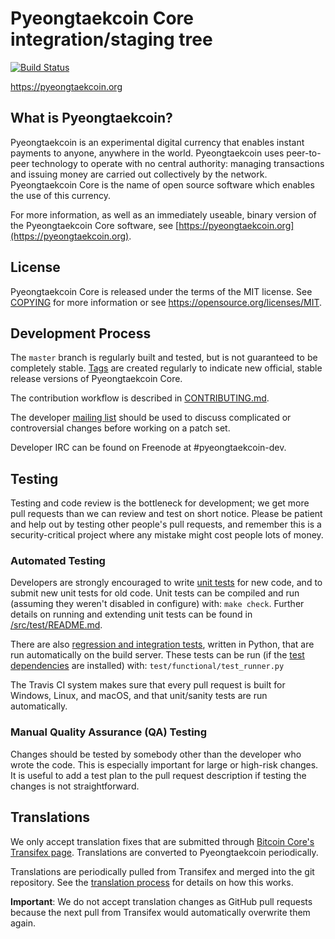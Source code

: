 Pyeongtaekcoin Core integration/staging tree
=====================================

[![Build Status](https://travis-ci.org/pyeongtaekcoin-project/pyeongtaekcoin.svg?branch=master)](https://travis-ci.org/pyeongtaekcoin-project/pyeongtaekcoin)

https://pyeongtaekcoin.org

What is Pyeongtaekcoin?
----------------

Pyeongtaekcoin is an experimental digital currency that enables instant payments to
anyone, anywhere in the world. Pyeongtaekcoin uses peer-to-peer technology to operate
with no central authority: managing transactions and issuing money are carried
out collectively by the network. Pyeongtaekcoin Core is the name of open source
software which enables the use of this currency.

For more information, as well as an immediately useable, binary version of
the Pyeongtaekcoin Core software, see [https://pyeongtaekcoin.org](https://pyeongtaekcoin.org).

License
-------

Pyeongtaekcoin Core is released under the terms of the MIT license. See [COPYING](COPYING) for more
information or see https://opensource.org/licenses/MIT.

Development Process
-------------------

The `master` branch is regularly built and tested, but is not guaranteed to be
completely stable. [Tags](https://github.com/pyeongtaekcoin-project/pyeongtaekcoin/tags) are created
regularly to indicate new official, stable release versions of Pyeongtaekcoin Core.

The contribution workflow is described in [CONTRIBUTING.md](CONTRIBUTING.md).

The developer [mailing list](https://groups.google.com/forum/#!forum/pyeongtaekcoin-dev)
should be used to discuss complicated or controversial changes before working
on a patch set.

Developer IRC can be found on Freenode at #pyeongtaekcoin-dev.

Testing
-------

Testing and code review is the bottleneck for development; we get more pull
requests than we can review and test on short notice. Please be patient and help out by testing
other people's pull requests, and remember this is a security-critical project where any mistake might cost people
lots of money.

### Automated Testing

Developers are strongly encouraged to write [unit tests](src/test/README.md) for new code, and to
submit new unit tests for old code. Unit tests can be compiled and run
(assuming they weren't disabled in configure) with: `make check`. Further details on running
and extending unit tests can be found in [/src/test/README.md](/src/test/README.md).

There are also [regression and integration tests](/test), written
in Python, that are run automatically on the build server.
These tests can be run (if the [test dependencies](/test) are installed) with: `test/functional/test_runner.py`

The Travis CI system makes sure that every pull request is built for Windows, Linux, and macOS, and that unit/sanity tests are run automatically.

### Manual Quality Assurance (QA) Testing

Changes should be tested by somebody other than the developer who wrote the
code. This is especially important for large or high-risk changes. It is useful
to add a test plan to the pull request description if testing the changes is
not straightforward.

Translations
------------

We only accept translation fixes that are submitted through [Bitcoin Core's Transifex page](https://www.transifex.com/projects/p/bitcoin/).
Translations are converted to Pyeongtaekcoin periodically.

Translations are periodically pulled from Transifex and merged into the git repository. See the
[translation process](doc/translation_process.md) for details on how this works.

**Important**: We do not accept translation changes as GitHub pull requests because the next
pull from Transifex would automatically overwrite them again.
